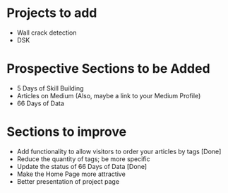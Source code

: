 # Projects to add
- Wall crack detection
- DSK

# Prospective Sections to be Added
- 5 Days of Skill Building
- Articles on Medium (Also, maybe a link to your Medium Profile)
- 66 Days of Data

# Sections to improve
- Add functionality to allow visitors to order your articles by tags [Done]
- Reduce the quantity of tags; be more specific
- Update the status of 66 Days of Data [Done]
- Make the Home Page more attractive
- Better presentation of project page




